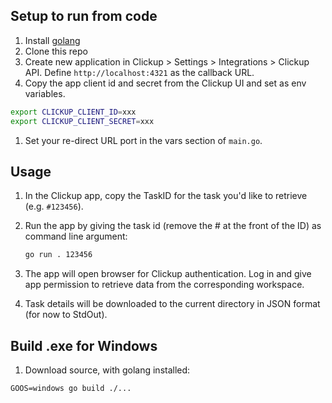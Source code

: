 ## Setup to run from code

1. Install [golang](https://golang.org/)
1. Clone this repo
1. Create new application in Clickup > Settings > Integrations > Clickup API. Define `http://localhost:4321` as the callback URL.
1. Copy the app client id and secret from the Clickup UI and set as env variables. 

```bash
export CLICKUP_CLIENT_ID=xxx
export CLICKUP_CLIENT_SECRET=xxx
```
1. Set your re-direct URL port in the vars section of `main.go`.

## Usage

1. In the Clickup app, copy the TaskID for the task you'd like to retrieve (e.g. `#123456`).
1. Run the app by giving the task id (remove the # at the front of the ID) as command line argument:

    ```bash
    go run . 123456
    ```
    
1. The app will open browser for Clickup authentication. Log in and give app permission to retrieve data from the corresponding workspace.
1. Task details will be downloaded to the current directory in JSON format (for now to StdOut).


## Build .exe for Windows

1. Download source, with golang installed:

```GOOS=windows go build ./...```
